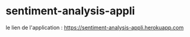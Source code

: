 # sentiment-analysis-appli
le lien de l'application : https://sentiment-analysis-appli.herokuapp.com
